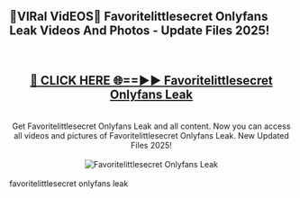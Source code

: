 <h2>🔴VIRal VidEOS🔴 Favoritelittlesecret Onlyfans Leak Videos And Photos - Update Files 2025!</h2>
<br>
<div align="center">
<h2><a href="https://virallinks.top/odZfE0" rel="nofollow">🔴 CLICK HERE 🌐==►► Favoritelittlesecret Onlyfans Leak</a></h2>
<br>
Get Favoritelittlesecret Onlyfans Leak and all content. Now you can access all videos and pictures of Favoritelittlesecret Onlyfans Leak. New Updated Files 2025!
<br>
<br>
<a href="https://virallinks.top/odZfE0" rel="nofollow" data-target="animated-image.originalLink"><img src="https://i.imgur.com/dJHk4Zq.gif)" alt="Favoritelittlesecret Onlyfans Leak" style="max-width: 100%; display: inline-block;" data-target="animated-image.originalImage"></a>
</div>
<br>
favoritelittlesecret onlyfans leak